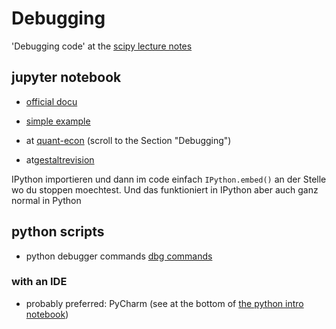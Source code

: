 # Debugging

'Debugging code' at the [scipy lecture notes][sp_ln_dbg]

## jupyter notebook

- [official docu][docs_ipython]
- [simple example][dbg_example]

- at [quant-econ][quant-econ] (scroll to the Section "Debugging")
- at[gestaltrevision][gestaltrevision]


 IPython importieren und dann im code einfach `IPython.embed()` an der Stelle wo du stoppen moechtest. Und das funktioniert in IPython aber auch ganz normal in Python
 
## python scripts

- python debugger commands [dbg commands][dbg_com]


### with an IDE

- probably preferred: PyCharm (see at the bottom of [the python intro notebook][python_ipynb])



[docs_ipython]: https://ipython.readthedocs.io/en/stable/interactive/reference.html#using-the-python-debugger-pdb
[quant-econ]: http://quant-econ.net/py/ipython.html
[gestaltrevision]: http://gestaltrevision.be/wiki/python/debugging
[dbg_com]: https://docs.python.org/3.5/library/pdb.html#debugger-commands
[dbg_example]: http://nbviewer.jupyter.org/urls/gist.githubusercontent.com/damontallen/8e68b7b823573ecc9d60/raw/583607af4a92f39afe407171cd20f7adcd90defe/Debugging%20Example.ipynb
[sp_ln_dbg]: http://www.scipy-lectures.org/advanced/debugging/index.html
[python_ipynb]: 88_python.ipynb